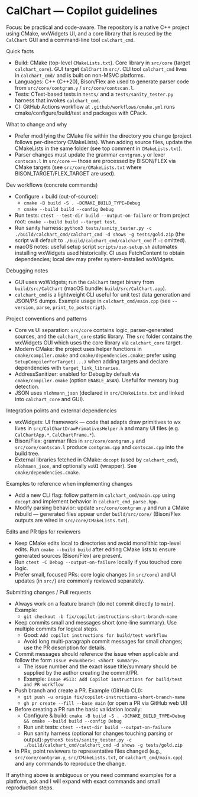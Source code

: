 <!-- Copilot instructions for repository contributors and AI agents -->
# CalChart — Copilot guidelines

Focus: be practical and code-aware. The repository is a native C++ project using CMake, wxWidgets UI, and a core library that is reused by the `CalChart` GUI and a command-line tool `calchart_cmd`.

Quick facts
- Build: CMake (top-level `CMakeLists.txt`). Core library in `src/core` (target `calchart_core`). GUI target `CalChart` in `src/`. CLI tool `calchart_cmd` lives in `calchart_cmd/` and is built on non-MSVC platforms.
- Languages: C++ (C++20), Bison/Flex are used to generate parser code from `src/core/contgram.y` / `src/core/contscan.l`.
- Tests: CTest-based tests in `tests/` and a `tests/sanity_tester.py` harness that invokes `calchart_cmd`.
- CI: GitHub Actions workflow at `.github/workflows/cmake.yml` runs cmake/configure/build/test and packages with CPack.

What to change and why
- Prefer modifying the CMake file within the directory you change (project follows per-directory CMakeLists). When adding source files, update the CMakeLists in the same folder (see top comment in `CMakeLists.txt`).
- Parser changes must update the grammar `contgram.y` or lexer `contscan.l` in `src/core` — those are processed by BISON/FLEX via CMake targets (see `src/core/CMakeLists.txt` where BISON_TARGET/FLEX_TARGET are used).

Dev workflows (concrete commands)
- Configure + build (out-of-source):
  - `cmake -B build -S . -DCMAKE_BUILD_TYPE=Debug`
  - `cmake --build build --config Debug`
- Run tests: `ctest --test-dir build --output-on-failure` or from project root: `cmake --build build --target test`.
- Run sanity harness: `python3 tests/sanity_tester.py -c ./build/calchart_cmd/calchart_cmd -d shows -g tests/gold.zip` (the script will default to `./build/calchart_cmd/calchart_cmd` if `-c` omitted).
- macOS notes: useful setup script `scripts/osx-setup.sh` automates installing wxWidgets used historically. CI uses FetchContent to obtain dependencies; local dev may prefer system-installed wxWidgets.

Debugging notes
- GUI uses wxWidgets; run the `CalChart` target binary from `build/src/CalChart` (macOS bundle: `build/src/CalChart.app`).
- `calchart_cmd` is a lightweight CLI useful for unit test data generation and JSON/PS dumps. Example usage in `calchart_cmd/main.cpp` (see `--version`, `parse`, `print_to_postscript`).

Project conventions and patterns
- Core vs UI separation: `src/core` contains logic, parser-generated sources, and the `calchart_core` static library. The `src` folder contains the wxWidgets GUI which uses the core library via `calchart_core` target.
- Modern CMake: the project uses helper functions in `cmake/compiler.cmake` and `cmake/dependencies.cmake`; prefer using `SetupCompilerForTarget(...)` when adding targets and declare dependencies with `target_link_libraries`.
- AddressSanitizer: enabled for Debug by default via `cmake/compiler.cmake` (option `ENABLE_ASAN`). Useful for memory bug detection.
- JSON uses `nlohmann_json` (declared in `src/CMakeLists.txt` and linked into `calchart_core` and GUI).

Integration points and external dependencies
- wxWidgets: UI framework — code that adapts draw primitives to wx lives in `src/CalChartDrawPrimativesHelper.h` and many UI files (e.g. `CalChartApp.*`, `CalChartFrame.*`).
- Bison/Flex: grammar files in `src/core/contgram.y` and `src/core/contscan.l` produce `contgram.cpp` and `contscan.cpp` into the build tree.
- External libraries fetched in CMake: `docopt` (used by `calchart_cmd`), `nlohmann_json`, and optionally `wxUI` (wrapper). See `cmake/dependencies.cmake`.

Examples to reference when implementing changes
- Add a new CLI flag: follow pattern in `calchart_cmd/main.cpp` using `docopt` and implement behavior in `calchart_cmd_parse.hpp`.
- Modify parsing behavior: update `src/core/contgram.y` and run a CMake rebuild — generated files appear under `build/src/core/` (Bison/Flex outputs are wired in `src/core/CMakeLists.txt`).

Edits and PR tips for reviewers
- Keep CMake edits local to directories and avoid monolithic top-level edits. Run `cmake --build build` after editing CMake lists to ensure generated sources (Bison/Flex) are present.
- Run `ctest -C Debug --output-on-failure` locally if you touched core logic.
- Prefer small, focused PRs: core logic changes (in `src/core`) and UI updates (in `src/`) are commonly reviewed separately.

Submitting changes / Pull requests
- Always work on a feature branch (do not commit directly to `main`). Example:
  - `git checkout -b fix/copilot-instructions-short-branch-name`
- Keep commits small and messages short (one-line summary). Use multiple commits for logical steps.
  - Good: `Add copilot instructions for build/test workflow`
  - Avoid long multi-paragraph commit messages for small changes; use the PR description for details.
- Commit messages should reference the issue when applicable and follow the form `Issue #<number>: <Short summary>`.
  - The issue number and the exact issue title/summary should be supplied by the author creating the commit/PR.
  - Example: `Issue #513: Add Copilot instructions for build/test and PR workflow`
- Push branch and create a PR. Example (GitHub CLI):
  - `git push -u origin fix/copilot-instructions-short-branch-name`
  - `gh pr create --fill --base main` (or open a PR via GitHub web UI)
- Before creating a PR run the basic validation locally:
  - Configure & build: `cmake -B build -S . -DCMAKE_BUILD_TYPE=Debug && cmake --build build --config Debug`
  - Run unit tests: `ctest --test-dir build --output-on-failure`
  - Run sanity harness (optional for changes touching parsing or output): `python3 tests/sanity_tester.py -c ./build/calchart_cmd/calchart_cmd -d shows -g tests/gold.zip`
- In PRs, point reviewers to representative files changed (e.g., `src/core/contgram.y`, `src/CMakeLists.txt`, or `calchart_cmd/main.cpp`) and any commands to reproduce the change.

If anything above is ambiguous or you need command examples for a platform, ask and I will expand with exact commands and small reproduction steps.
